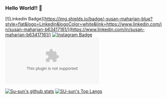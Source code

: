 ### Hello World!!  👋
[![Linkedin Badge](https://img.shields.io/badge/-susan-maharjan-blue?style=flat&logo=Linkedin&logoColor=white&link=https://www.linkedin.com/in/susan-maharjan-b63417161/](https://www.linkedin.com/in/susan-maharjan-b63417161/)
[![Instagram Badge](https://img.shields.io/badge/-@susun.m-purple?style=flat&logo=instagram&logoColor=white&link=https://instagram.com/susun.m/)](https://instagram.com/susun.m/)
[![Gmail Badge](https://img.shields.io/badge/-susanmaharjan03030@gmail.com?style=flat&logo=Gmail&logoColor=white&link=mailto:susanmaharjan03030@gmail.com)](mailto:susanmaharjan03030@gmail.com)

[![Su-sun's github stats](https://github-readme-stats.vercel.app/api?username=susanmaharjan)](https://github.com/susanmaharjan/github-readme-stats)
[![SU-sun's Top Langs](https://github-readme-stats.vercel.app/api/top-langs/?username=susanmaharjan&layout=compact)](https://github.com/susanmaharjan/github-readme-stats)
